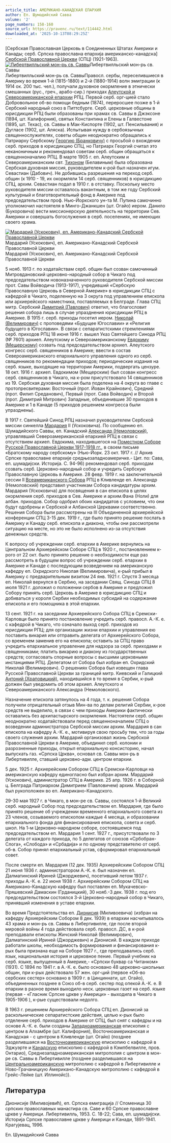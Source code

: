 ```yaml
---
article_title: АМЕРИКАНО-КАНАДСКАЯ ЕПАРХИЯ
author: Еп. Шумадийский Савва
volume: '2'
page_numbers: 158-160
source_url: https://pravenc.ru/text/114442.html
downloaded_at: '2025-10-13T08:29:25Z'
---
```


[Сербская Православная Церковь в Соединенных Штатах Америки и Канады; серб. Српска православна епархиjа американско-канадска] [Сербской Православной Церкви](<https://pravenc.ru/text/Сербская Православная Церквь.html>) (СПЦ) (1921-1963).[![Либертвилльский мон-рь св. Саввы](https://pravenc.ru/data/190/448/1234/i200.jpg "Кликните для увеличения картинки")](https://pravenc.ru/data/190/448/1234/i400.jpg)Либертвилльский мон-рь св. Саввы  
Либертвилльский мон-рь св. СаввыПравосл. сербы, переселившиеся в Америку во время 1-й (1815-1880) и 2-й (1880-1914) волн эмиграции (к 1914 ок. 200 тыс. чел.), получали духовное окормление в этнически смешанных (рус., греч., арабо-сир.) приходах [Алеутской и Североамериканской епархии](<https://pravenc.ru/text/Алеутской и Североамериканской епархии.html>) РПЦ. Первой серб. орг-цией стало Добровольное об-во помощи бедным (1874), переросшее позже в 1-й Сербский народный союз в Питтсбурге. Серб. церковные общины в юрисдикции РПЦ были образованы при храмах св. Саввы в Джэксоне (1894, шт. Калифорния), святых Константина и Елены в Галвестоне (1895, шт. Техас), св. Саввы в Мак-Киспорте (1902, шт. Пенсильвания) и Дугласе (1902, шт. Аляска). Испытывая нужду в сербоязычных священнослужителях, советы общин неоднократно обращались к Патриарху Сербскому [Георгию (Бранковичу)](<https://pravenc.ru/text/Георгию (Бранковичу).html>) с просьбой о вхождении серб. приходов в юрисдикцию СПЦ, но Патриарх Георгий считал это неканоничным и рекомендовал советам серб. общин обращаться к священноначалию РПЦ. В марте 1905 г. еп. Алеутским и Североамериканским свт. [Тихоном](https://pravenc.ru/text/Тихон.html) (Белавиным) была образована Сербская духовная миссия, руководителем к-рой был назначен игум. Севастиан (Дабович). Не добившись разрешения на переход серб. общин (к 1910 - 19, их окормляли 14 серб. священников) в юрисдикцию СПЦ, архим. Севастиан подал в 1910 г. в отставку. Поскольку место руководителя миссии оставалось вакантным, в том же году Сербский культурный и благотворительный фонд в Америке под председательством проф. Нью-Йоркского ун-та М. Пупина самочинно уполномочил настоятеля в Минго-Джанкшен (шт. Огайо) иером. Данило (Букоровича) вести миссионерскую деятельность на территории Сев. Америки и совершать богослужения в серб. поселениях, не имеющих своего храма.

[![Мардарий (Ускокович), еп. Американо-Канадский Сербской Православной Церкви](https://pravenc.ru/data/523/447/1234/i200.jpg "Кликните для увеличения картинки")](https://pravenc.ru/data/523/447/1234/i400.jpg)Мардарий (Ускокович), еп. Американо-Канадский Сербской Православной Церкви  
Мардарий (Ускокович), еп. Американо-Канадский Сербской Православной Церкви

5 нояб. 1913 г. по ходатайствам серб. общин был созван самочинный Митровдановский церковно-народный собор в Чикаго под председательством новоназначенного руководителя Сербской миссии прот. Савы Войводича (1913-1917), учредивший «Сербскую Православную Церковь в Северной Америке» в юрисдикции СПЦ с кафедрой в Чикаго, поделенную на 3 округа под управлением епископа или архиерейского наместника, поставляемых в Белграде. Глава СПЦ митр. Сербский [Димитрий (Павлович)](<https://pravenc.ru/text/Димитрий (Павлович).html>) ответил, что благословит решения собора лишь в случае упразднения юрисдикции РПЦ в Америке. В 1915 г. серб. приходы посетил иером. [Николай (Велимирович)](<https://pravenc.ru/text/Николай (Велимирович).html>) с проповедями «Будущее Югославии» и «Религия будущего в Югославии». В связи с сепаратистскими стремлениями серб. приходов РПЦ 18 июня 1916 г. вышел Указ Святейшего Синода РПЦ (№ 7601) архиеп. Алеутскому и Североамериканскому [Евдокиму (Мещерскому)](<https://pravenc.ru/text/Евдокиму (Мещерскому).html>) созвать под председательством архиеп. Алеутского конгресс серб. священников в Америке; ввести в состав Североамериканского епархиального управления одного из серб. священников по рекомендации приходов; периодические издания на серб. языке, выходящие на территории Америки, подвергать цензуре. 18 окт. 1916 г. архиеп. Евдокимом (Мещерским) был созван конгресс серб. священников в Чикаго, на к-ром присутствовало 14 священников из 19. Сербская духовная миссия была поделена на 4 округа во главе с протопресвитерами: Восточный (прот. Йован Крайнович), Средний (прот. Филип Среданович), Первый (прот. Сава Войводич) и Второй (прот. Димитрий Митрович) Западные, объединившие 30 приходов в Америке и 1 в Канаде (5 приходов решением конгресса были упразднены).

В 1917 г. Святейший Синод РПЦ назначил руководителем Сербской миссии синкелла [Мардария](https://pravenc.ru/text/Мардария.html) II (Ускоковича). По сообщению еп. Шумадийского Саввы, еп. Канадский [Александр (Немоловский)](<https://pravenc.ru/text/Александр (Немоловский).html>), управлявший Североамериканской епархией РПЦ в связи с отсутствием архиеп. Евдокима, находившегося на [Поместном Соборе Русской Православной Церкви 1917-1918 гг.](<https://pravenc.ru/text/Поместном Соборе Русской Православной Церкви 1917-1918 гг .html>), в своем письме «Братскому народу сербскому» (Нью-Йорк. 23 окт. 1917 г. // Архив Српске православне епархиjе средњезападноамеричке.- Цит. по: Сава, еп. шумадиjски. Историjа. С. 94-96) рекомендовал серб. приходам созвать серб. Церковно-народный собор и учредить Сербскую Православную Церковь в Америке. 28 февр. 1919 г. на заключительной сессии II [Всеамериканского Собора](<https://pravenc.ru/text/Всеамериканского Собора.html>) РПЦ в Кливленде еп. Александр (Немоловский) представил участникам Собора кандидатуры архим. Мардария (Ускоковича) для посвящения в сан епископа в целях окормления серб. приходов в Сев. Америке и архим.Фана (Ноли) для албан. приходов. Собор одобрил обоих кандидатов с условием, что они будут одобрены и Сербской и Албанской Церквами соответственно. Решения Собора были рассмотрены на III Объединенной архиерейской конференции СПЦ 3-15 дек. 1919 г., где было принято решение послать в Америку и Канаду серб. епископа и диакона, чтобы они рассмотрели ситуацию на месте, но это не было исполнено из-за отсутствия денежных средств.

К вопросу об учреждении серб. епархии в Америке вернулись на Центральном Архиерейском Соборе СПЦ в 1920 г., постановлением к-рого от 22 окт. было принято решение о необходимости еще раз рассмотреть в будущем вопрос об учреждении серб. епархии в Америке и Канаде с последующим возведением на американскую кафедру еп. Охридского Николая (Велимировича), к-рый прибыл в Америку с предварительным визитом 24 янв. 1921 г. Спустя 3 месяца еп. Николай вернулся в Сербию, на заседании Свящ. Синода СПЦ 8 июля 1921 г. доложил о положении сербов в Америке и предложил Собору принять серб. Церковь в Америке в юрисдикцию СПЦ и добиваться у короля Сербии необходимых субсидий на содержание епископа и его помощника в этой епархии.

13 сент. 1921 г. на заседании Архиерейского Собора СПЦ в Сремски-Карловци было принято постановление учредить серб. правосл. А.-К. е. с кафедрой в Чикаго, что означало выход серб. приходов из юрисдикции РПЦ; для организации жизни епархии и управления ею поставить викария или отправить делегата от Архиерейского Собора, со временем заменив его на епископа; оставить за СПЦ право учредить епархиальное управление для надзора за серб. приходами и священниками; платить викарию и диакону из государственных средств; согласовать спорные вопросы с высшими церковными инстанциями РПЦ. Делегатом от Собора был избран еп. Охридский Николай (Велимирович). О решениях Собора был извещен глава Русской Православной Церкви за границей митр. Киевский и Галицкий [Антоний (Храповицкий)](https://pravenc.ru/text/Антоний.html), находившийся в то время в Сербии, к-рый должен был уведомить об этом архиеп. Алеутского и Североамериканского Александра (Немоловского).

Назначение епископа затянулось на 4 года, т. к. решения Собора получили отрицательный отзыв Мин-ва по делам религий Сербии, к-рое средств не выделило, в связи с чем приходы Америки фактически оставались без архипастырского окормления. Настоятели серб. общин неоднократно ходатайствовали перед священноначалием СПЦ о возведении администратора Сербской миссии архим. Мардария в сан епископа на кафедру А.-К. е., мотивируя свою просьбу тем, что за годы своего служения архим. Мардарий организовал жизнь Сербской Православной Церкви в Америке, объединил серб. колонии и разрозненные приходы, открыл епархиальную консисторию, начал выпускать газ. «Српска Црква», основал св. Саввы мон-рь в Либертивилле, ставший церковно-адм. центром епархии.

5 дек. 1925 г. Архиерейским Собором СПЦ в Сремски-Карловци на американскую кафедру единогласно был избран архим. Мардарий (Ускокович), администратор СПЦ в Америке. 25 апр. 1926 г. в Соборной ц. Белграда Патриархом Димитрием (Павловичем) архим. Мардарий был рукоположен во еп. Американо-Канадского.

29-30 мая 1927 г. в Чикаго, в мон-ре св. Саввы, состоялся 1-й Великий серб. народный Собор под председательством еп. Мардария, где было принято решение об учреждении временного епархиального совета из 23 членов, созываемого епископом каждые 4 месяца, и образовании епархиального фонда для финансирования епископа, совета и серб. школ. На 1-м Церковно-народном соборе, состоявшемся под председательством еп. Мардария 1 сент. 1927 г., присутствовали по 3 делегата от каждого прихода, по 5 делегатов от союзов «Србобран-Слога», «Слобода» и «Србадиjа» и по одному представителю от серб. об-в. Собор принял епархиальный устав, сформировал епархиальный совет.

После смерти еп. Мардария (12 дек. 1935) Архиерейским Собором СПЦ 21 июня 1936 г. администратором А.-К. е. был назначен еп. Далматинский Ириней (Джорджевич), посетивший летом 1937 г. приходы А.-К. е. 22 июня 1938 г. Архиерейским Собором СПЦ на Американо-Канадскую кафедру был поставлен еп. Мукачевско-Пряшевский Дамаскин (Грданицкий), 30 нояб.-3 дек. 1938 г. под его председательством состоялся 3-й Церковно-народный собор в Чикаго, принявший изменения в уставе епархии.

Во время Предстоятельства еп. [Дионисия](https://pravenc.ru/text/Дионисий.html) (Миливоевича) (избран на кафедру Архиерейским Собором 8 дек. 1939) в епархии насчитывалось 43 храма и мон-рь св. Саввы в Либертивилле, где после второй мировой войны 4 года действовала серб. правосл. ДС, в к-рой преподавали епископы Жичский Николай (Велимирович), Далматинский Ириней (Джорджевич) и Дионисий. В каждом приходе работали школы, необходимость формирования и финансирования к-рых была признана еще на Соборе 1927 г., где преподавались серб. язык, национальная история и церковное пение. Первый учебник на серб. языке, выпущенный в Америке,- «Српски буквар са Читанком» (1931). С 1894 по 1941 г. в А.-К. е. было основано 48 церковно-школьных общин, при к-рых действовало 57 жен. орг-ций (первое «Об-во сербских сестер» основано в 1909 г. в Цинциннати, шт. Огайо), объединенных позднее в Союз об-в серб. сестер под опекой А.-К. е. В епархии в разное время выходило неск. церковных газет на серб. языке (первая - «Гласник Српске цркве у Америци» - выходила в Чикаго в 1905-1906 ), к-рые существовали недолго.

В 1963 г. решением Архиерейского Собора СПЦ еп. Дионисий за раскольнические сепаратистские действия, целью к-рых было отделение серб. приходов в Америке от СПЦ, был снят с кафедры и на основе А.-К. е. были созданы [Западноамериканская](https://pravenc.ru/text/Западноамериканская.html) епископия с центром в Алхамбре (шт. Калифорния), Восточноамериканская и Канадская - с центром в Кливленде (шт. Огайо) (позднее разделившаяся на [Восточноамериканскую](https://pravenc.ru/text/Восточноамериканскую.html) епископию с кафедрой в Эджуэрте и [Канадскую](https://pravenc.ru/text/Канадскую.html) епископию с кафедрой в Кэмпбелвилле, пров. Онтарио), Среднезападноамериканская митрополия с центром в мон-ре св. Саввы в Либертивилле (позднее разделившаяся на [Центральноамериканскую](https://pravenc.ru/text/Центральноамериканскую.html) митрополию с кафедрой в Либертивилле и Ново-Грачаницкую Американо-Канадскую митрополию с кафедрой в Грейс-Лейке (шт. Иллинойс)).

## Литература

Дионисиjе (Миливоjевић), еп. Српска емиграциjа // Споменица 30 српских православных манастира св. Саве и 60 Српске православне цркве у Америци. Либертивилль, 1953. С. 18-22; Сава, еп. шумадиjски. Историjа Српске православне цркве у Америци и Канади, 1891-1941. Крагуjевац, 1996.

Еп. Шумадийский Савва
